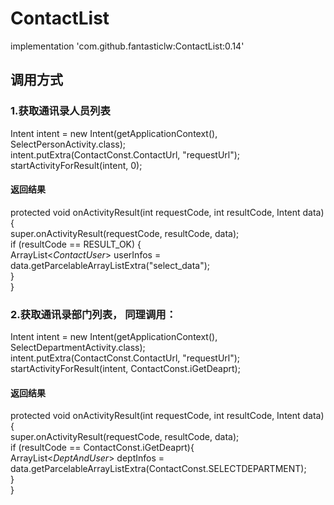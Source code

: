 # ContactList
implementation 'com.github.fantasticlw:ContactList:0.14'

## 调用方式

### 1.获取通讯录人员列表
Intent intent = new Intent(getApplicationContext(), SelectPersonActivity.class);<br/>
intent.putExtra(ContactConst.ContactUrl, "requestUrl");<br/>
startActivityForResult(intent, 0);<br/>

#### 返回结果
protected void onActivityResult(int requestCode, int resultCode, Intent data) {<br/>
    super.onActivityResult(requestCode, resultCode, data);<br/>
       if (resultCode == RESULT_OK) {<br/>
          ArrayList<*ContactUser*> userInfos = data.getParcelableArrayListExtra("select_data");<br/>
       }<br/>
}<br/>
    
### 2.获取通讯录部门列表， 同理调用：
Intent intent = new Intent(getApplicationContext(), SelectDepartmentActivity.class);<br/>
intent.putExtra(ContactConst.ContactUrl, "requestUrl");<br/>
startActivityForResult(intent, ContactConst.iGetDeaprt);<br/>

#### 返回结果
protected void onActivityResult(int requestCode, int resultCode, Intent data) {<br/>
    super.onActivityResult(requestCode, resultCode, data);<br/>
       if (resultCode == ContactConst.iGetDeaprt){<br/>
         ArrayList<*DeptAndUser*> deptInfos = data.getParcelableArrayListExtra(ContactConst.SELECTDEPARTMENT);<br/>
       }<br/>
}<br/>                                                                                                                                         



